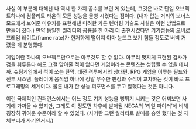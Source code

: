 사실 이 부분에 대해선 나 역시 한 가지 꼼수를 부린 게 있는데, 그것은 바로 단일 오브젝트하나에 컴플리트 라온의 모든 성능을 몰빵 시켰다는 점이다. (내가 없는 거리의 보너스 모드에서 보여준 미유키를 표현해낸 미려한 카툰 렌더링 기술도 사실은 이런 방법으로 만들어 졌다.) 
만약 동일한 퀄리티의 공룡을 한 마리 더 출현시켰다면 기기성능의 오버로 프레임 레이트(frame rate)가 현저하게 떨어져 아마 눈뜨고 보기 힘들 정도로 버벅 거렸을 게 분명했다. 

게임이란 하나의 오브젝트만으로는 아무것도 할 수 없다. 
아무리 멋지게 표현된 검사가 검을 휘두른다 해도 그걸 맞아줄 적이 없다면 게임이라는 콘텐츠는 성립될 수 없을 테니까. 
슈팅게임에서 적이 쏘는 탄막. 
대전 격투에서의 상대편. 
RPG 게임을 이루는 필드와 전투 시스템. 
플레이어 움직임 하나에 정말 무수한 판정과 수식이 교차하는 것이 바로 프로그래밍의 세계이다. 물론 내가 한 성능 퍼포먼스를 두고 잘했다는 것은 아니다. 

이런 국제적인 컨퍼런스에서는 어느 정도 기기 성능을 뻥튀기 시키는 것은 어찌보면 사기에 가까울 수 있지만, 그래도 이 정도면 차후에 발매될 NEGA의 '리얼 파이터'에 비해 굉장히 귀여운 수준이라 할 수 있었다. (사기란 그런 퀄리티로 발매를 승인 했다는 것 자체부터가 사기인거지.) 